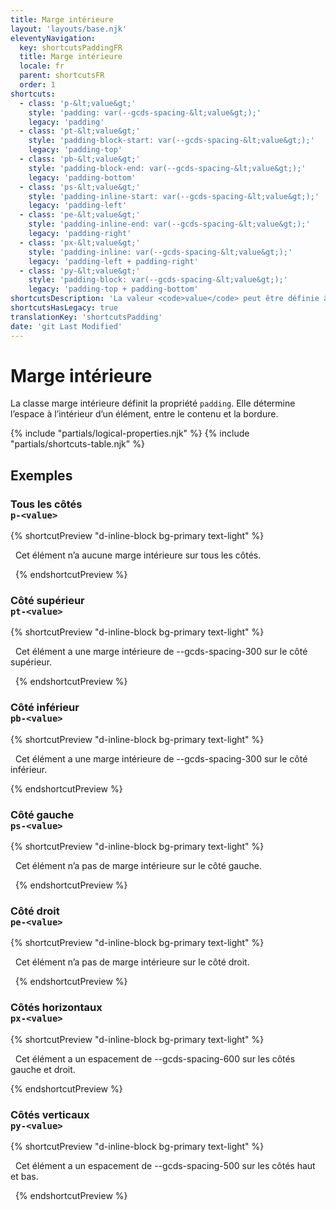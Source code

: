 ```yaml
---
title: Marge intérieure
layout: 'layouts/base.njk'
eleventyNavigation:
  key: shortcutsPaddingFR
  title: Marge intérieure
  locale: fr
  parent: shortcutsFR
  order: 1
shortcuts:
  - class: 'p-&lt;value&gt;'
    style: 'padding: var(--gcds-spacing-&lt;value&gt;);'
    legacy: 'padding'
  - class: 'pt-&lt;value&gt;'
    style: 'padding-block-start: var(--gcds-spacing-&lt;value&gt;);'
    legacy: 'padding-top'
  - class: 'pb-&lt;value&gt;'
    style: 'padding-block-end: var(--gcds-spacing-&lt;value&gt;);'
    legacy: 'padding-bottom'
  - class: 'ps-&lt;value&gt;'
    style: 'padding-inline-start: var(--gcds-spacing-&lt;value&gt;);'
    legacy: 'padding-left'
  - class: 'pe-&lt;value&gt;'
    style: 'padding-inline-end: var(--gcds-spacing-&lt;value&gt;);'
    legacy: 'padding-right'
  - class: 'px-&lt;value&gt;'
    style: 'padding-inline: var(--gcds-spacing-&lt;value&gt;);'
    legacy: 'padding-left + padding-right'
  - class: 'py-&lt;value&gt;'
    style: 'padding-block: var(--gcds-spacing-&lt;value&gt;);'
    legacy: 'padding-top + padding-bottom'
shortcutsDescription: 'La valeur <code>value</code> peut être définie à l’une de nos <a href="/fr/styles/espacement/">unités d’espacement prédéfinies</a> (<code>0</code> - <code>1250</code>).'
shortcutsHasLegacy: true
translationKey: 'shortcutsPadding'
date: 'git Last Modified'
---
```


# Marge intérieure

La classe marge intérieure définit la propriété `padding`. Elle détermine l’espace à l’intérieur d’un élément, entre le contenu et la bordure.

{% include "partials/logical-properties.njk" %}
{% include "partials/shortcuts-table.njk" %}

## Exemples

### Tous les côtés<br/>`p-<value>`

{% shortcutPreview "d-inline-block bg-primary text-light" %}

<p class="p-0">
  Cet élément n’a aucune marge intérieure sur tous les côtés.
</p> 
{% endshortcutPreview %}

### Côté supérieur<br/>`pt-<value>`

{% shortcutPreview "d-inline-block bg-primary text-light" %}

<p class="pt-300">
  Cet élément a une marge intérieure de --gcds-spacing-300 sur le côté supérieur.
</p> 
{% endshortcutPreview %}

### Côté inférieur<br/>`pb-<value>`

{% shortcutPreview "d-inline-block bg-primary text-light" %}

<p class="pb-300">
  Cet élément a une marge intérieure de --gcds-spacing-300 sur le côté inférieur.
</p>
{% endshortcutPreview %}

### Côté gauche<br/>`ps-<value>`

{% shortcutPreview "d-inline-block bg-primary text-light" %}

<p class="p-300 ps-0">
  Cet élément n’a pas de marge intérieure sur le côté gauche.
</p> 
{% endshortcutPreview %}

### Côté droit<br/>`pe-<value>`

{% shortcutPreview "d-inline-block bg-primary text-light" %}

<p class="p-300 pe-0">
  Cet élément n’a pas de marge intérieure sur le côté droit.
</p> 
{% endshortcutPreview %}

### Côtés horizontaux<br/>`px-<value>`

{% shortcutPreview "d-inline-block bg-primary text-light" %}

<p class="px-600">
  Cet élément a un espacement de --gcds-spacing-600 sur les côtés gauche et droit.
</p>
{% endshortcutPreview %}

### Côtés verticaux<br/>`py-<value>`

{% shortcutPreview "d-inline-block bg-primary text-light" %}

<p class="py-500">
  Cet élément a un espacement de --gcds-spacing-500 sur les côtés haut et bas.
</p> 
{% endshortcutPreview %}
